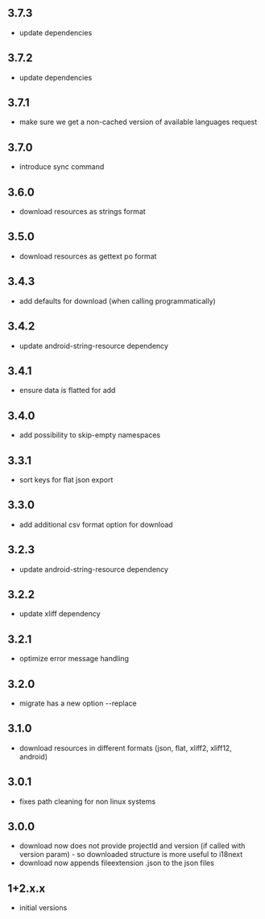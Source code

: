 ## 3.7.3
- update dependencies

## 3.7.2
- update dependencies

## 3.7.1
- make sure we get a non-cached version of available languages request

## 3.7.0
- introduce sync command

## 3.6.0
- download resources as strings format

## 3.5.0
- download resources as gettext po format

## 3.4.3
- add defaults for download (when calling programmatically)

## 3.4.2
- update android-string-resource dependency

## 3.4.1
- ensure data is flatted for add

## 3.4.0
- add possibility to skip-empty namespaces

## 3.3.1
- sort keys for flat json export

## 3.3.0
- add additional csv format option for download

## 3.2.3
- update android-string-resource dependency

## 3.2.2
- update xliff dependency

## 3.2.1
- optimize error message handling

## 3.2.0
- migrate has a new option --replace

## 3.1.0
- download resources in different formats (json, flat, xliff2, xliff12, android)

## 3.0.1
- fixes path cleaning for non linux systems

## 3.0.0

- download now does not provide projectId and version (if called with version param) - so downloaded structure is more useful to i18next
- download now appends fileextension .json to the json files

## 1+2.x.x

- initial versions
